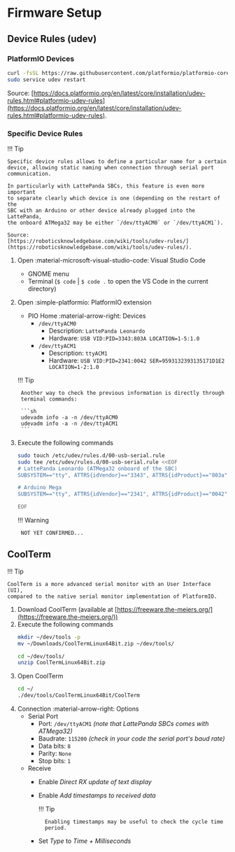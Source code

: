 # Firmware Setup

## Device Rules (udev)

### PlatformIO Devices

```sh
curl -fsSL https://raw.githubusercontent.com/platformio/platformio-core/develop/platformio/assets/system/99-platformio-udev.rules | sudo tee /etc/udev/rules.d/99-platformio-udev.rules
sudo service udev restart
```

Source:
[https://docs.platformio.org/en/latest/core/installation/udev-rules.html#platformio-udev-rules](https://docs.platformio.org/en/latest/core/installation/udev-rules.html#platformio-udev-rules).

### Specific Device Rules

!!! Tip

    Specific device rules allows to define a particular name for a certain
    device, allowing static naming when connection through serial port
    communication.

    In particularly with LattePanda SBCs, this feature is even more important
    to separate clearly which device is one (depending on the restart of the
    SBC with an Arduino or other device already plugged into the LattePanda,
    the onboard ATMega32 may be either `/dev/ttyACM0` or `/dev/ttyACM1`).

    Source:
    [https://roboticsknowledgebase.com/wiki/tools/udev-rules/](https://roboticsknowledgebase.com/wiki/tools/udev-rules/).

1. Open :material-microsoft-visual-studio-code: Visual Studio Code
    - GNOME menu
    - Terminal (`$ code` | `$ code .` to open the VS Code in the current
      directory)
2. Open :simple-platformio: PlatformIO extension
    - PIO Home :material-arrow-right: Devices
        - `/dev/ttyACM0`
            - Description: `LattePanda Leonardo`
            - Hardware: `USB VID:PID=3343:803A LOCATION=1-5:1.0`
        - `/dev/ttyACM1`
            - Description: `ttyACM1`
            - Hardware: `USB VID:PID=2341:0042 SER=9593132393135171D1E2 LOCATION=1-2:1.0`

    !!! Tip

        Another way to check the previous information is directly through
        terminal commands:

        ```sh
        udevadm info -a -n /dev/ttyACM0
        udevadm info -a -n /dev/ttyACM1
        ```

3. Execute the following commands

    ```sh
    sudo touch /etc/udev/rules.d/00-usb-serial.rule
    sudo tee /etc/udev/rules.d/00-usb-serial.rule <<EOF
    # LattePanda Leonardo (ATMega32 onboard of the SBC)
    SUBSYSTEM=="tty", ATTRS{idVendor}=="3343", ATTRS{idProduct}=="803a", SYMLINK+="ttyLattePandaATMega"

    # Arduino Mega
    SUBSYSTEM=="tty", ATTRS{idVendor}=="2341", ATTRS{idProduct}=="0042", SYMLINK+="ttyArduinoMega"

    EOF
    ```

    !!! Warning

        NOT YET CONFIRMED...


## CoolTerm

!!! Tip

    CoolTerm is a more advanced serial monitor with an User Interface (UI),
    compared to the native serial monitor implementation of PlatformIO.

1. Download CoolTerm (available at
   [https://freeware.the-meiers.org/](https://freeware.the-meiers.org/))
2. Execute the following commands
    ```sh
    mkdir ~/dev/tools -p
    mv ~/Downloads/CoolTermLinux64Bit.zip ~/dev/tools/

    cd ~/dev/tools/
    unzip CoolTermLinux64Bit.zip
    ```
3. Open CoolTerm
    ```sh
    cd ~/
    ./dev/tools/CoolTermLinux64Bit/CoolTerm
    ```
4. Connection :material-arrow-right: Options
    - Serial Port
        - Port: `/dev/ttyACM1` _(note that LattePanda SBCs comes with ATMega32)_
        - Baudrate: `115200` _(check in your code the serial port's baud rate)_
        - Data bits: `8`
        - Parity: `None`
        - Stop bits: `1`
    - Receive
        - Enable _Direct RX update of text display_
        - Enable _Add timestamps to received data_

            !!! Tip

                Enabling timestamps may be useful to check the cycle time
                period.

        - Set _Type_ to _Time + Milliseconds_
